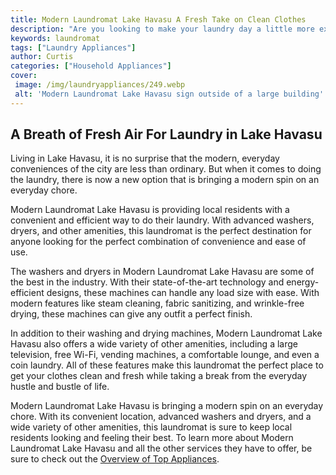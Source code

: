 ```yaml
---
title: Modern Laundromat Lake Havasu A Fresh Take on Clean Clothes
description: "Are you looking to make your laundry day a little more exciting Check out this blog post to learn about a modern laundromat in Lake Havasu that offers a fresh take on getting your clothes clean"
keywords: laundromat
tags: ["Laundry Appliances"]
author: Curtis
categories: ["Household Appliances"]
cover: 
 image: /img/laundryappliances/249.webp
 alt: 'Modern Laundromat Lake Havasu sign outside of a large building'
---
```

## A Breath of Fresh Air For Laundry in Lake Havasu

Living in Lake Havasu, it is no surprise that the modern, everyday conveniences of the city are less than ordinary. But when it comes to doing the laundry, there is now a new option that is bringing a modern spin on an everyday chore.

Modern Laundromat Lake Havasu is providing local residents with a convenient and efficient way to do their laundry. With advanced washers, dryers, and other amenities, this laundromat is the perfect destination for anyone looking for the perfect combination of convenience and ease of use. 

The washers and dryers in Modern Laundromat Lake Havasu are some of the best in the industry. With their state-of-the-art technology and energy-efficient designs, these machines can handle any load size with ease. With modern features like steam cleaning, fabric sanitizing, and wrinkle-free drying, these machines can give any outfit a perfect finish. 

In addition to their washing and drying machines, Modern Laundromat Lake Havasu also offers a wide variety of other amenities, including a large television, free Wi-Fi, vending machines, a comfortable lounge, and even a coin laundry. All of these features make this laundromat the perfect place to get your clothes clean and fresh while taking a break from the everyday hustle and bustle of life. 

Modern Laundromat Lake Havasu is bringing a modern spin on an everyday chore. With its convenient location, advanced washers and dryers, and a wide variety of other amenities, this laundromat is sure to keep local residents looking and feeling their best. To learn more about Modern Laundromat Lake Havasu and all the other services they have to offer, be sure to check out the [Overview of Top Appliances](./pages/appliance-overview).
